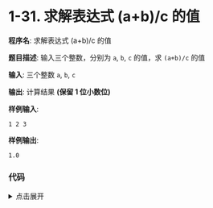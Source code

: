 # 1-31. 求解表达式 (a+b)/c 的值

**程序名**: 求解表达式 (a+b)/c 的值

**题目描述**: 输入三个整数，分别为 `a`, `b`, `c` 的值，求 `(a+b)/c` 的值

**输入**: 三个整数 `a`, `b`, `c`

**输出**: 计算结果 **(保留 1 位小数位)**

**样例输入**:
```text
1 2 3
```

**样例输出**:
```text
1.0
```

### 代码

<details>
<summary>点击展开</summary>

```cpp
#include <iostream>
using namespace std;
int main()
{
    // 1. 定义变量
    int a, b, c;
    float d;
    // 2. 输入数据
    cin >> a >> b >> c;
    // 3. 计算或处理数据
    d = (a + b) / (float)c; // 整数除以整数时, 结果仍然为整数 -> 强制类型转换 -> 浮点数
    // 4. 输出结果
    printf("%.1f\n", d); // 保留 1 位小数
    return 0;
}
```

```output
1 2 3
1.0
```

</details>
